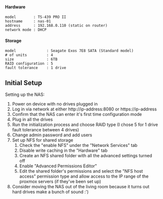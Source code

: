 #### Hardware
```
model        : TS-439 PRO II
hostname     : nas-01
address      : 192.168.0.110 (static on router)
network mode : DHCP
```
#### Storage
```
model              : Seagate Exos 7E8 SATA (Standard model)
# of units         : 4
size               : 6TB
RAID configuration : 5
fault tolerance    : 1 drive
```

## Initial Setup
Setting up the NAS:

1. Power on device with no drives plugged in
2. Log in via network at either http://ip-address:8080 or https://ip-address
3. Confirm that the NAS can enter it's first time configuration mode
4. Plug in all the drives
5. Run the initialization process and choose RAID type (I chose 5 for 1 drive fault tolerance between 4 drives)
6. Change admin password and add users
7. Set up NFS for shared storage
	1. Check the "enable NFS" under the "Network Services" tab
	2. Disable write caching in the "Hardware" tab
	3. Create an NFS shared folder with all the advanced settings turned off
	4. Enable "Advanced Permissions Editor"
	5. Edit the shared folder's permissions and select the "NFS host access" permission type and allow access to the IP range of the proxmox servers (if they've been set up)
8. Consider moving the NAS out of the living room because it turns out hard drives make a bunch of sound :')
